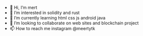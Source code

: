 - 👋 Hi, I’m mert
- 👀 I’m interested in solidity and rust
- 🌱 I’m currently learning html css js android java 
- 💞️ I’m looking to collaborate on web sites and blockchain project
- 📫 How to reach me instagram @meertytk

<!---
meertsyw/meertsyw is a ✨ special ✨ repository because its `README.md` (this file) appears on your GitHub profile.
You can click the Preview link to take a look at your changes.
--->

